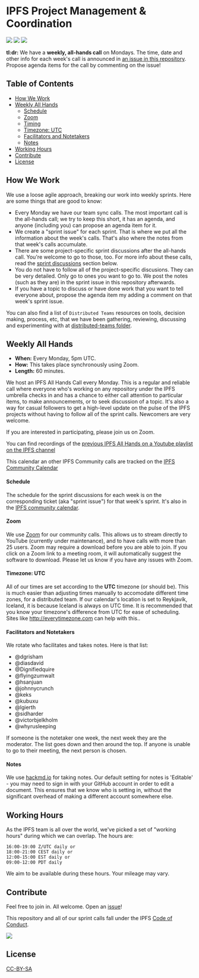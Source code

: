# IPFS Project Management & Coordination

[![](https://img.shields.io/badge/made%20by-Protocol%20Labs-blue.svg?style=flat-square)](http://ipn.io)
[![](https://img.shields.io/badge/project-IPFS-blue.svg?style=flat-square)](http://ipfs.io/)
[![](https://img.shields.io/badge/freenode-%23ipfs-blue.svg?style=flat-square)](http://webchat.freenode.net/?channels=%23ipfs)

**tl:dr:** We have a **weekly, all-hands call** on Mondays. The time, date and other info for each week's call is announced in [an issue in this repository](https://github.com/ipfs/pm/issues). Propose agenda items for the call by commenting on the issue!

## Table of Contents

- [How We Work](#how-we-work)
- [Weekly All Hands](#weekly-all-hands)
  - [Schedule](#schedule)
  - [Zoom](#zoom)
  - [Timing](#timing)
  - [Timezone: UTC](#timezone-utc)
  - [Facilitators and Notetakers](#facilitators-and-notetakers)
  - [Notes](#notes)
- [Working Hours](#working-hours)
- [Contribute](#contribute)
- [License](#license)

## How We Work

We use a loose agile approach, breaking our work into weekly sprints. Here are some things that are good to know:

- Every Monday we have our team sync calls. The most important call is the all-hands call; we try to keep this short, it has an agenda, and anyone (including you) can propose an agenda item for it.
- We create a "sprint issue" for each sprint. That is where we put all the information about the week's calls. That's also where the notes from that week's calls accumulate.
- There are some project-specific sprint discussions after the all-hands call. You're welcome to go to those, too. For more info about these calls, read the [sprint discussions](#sprint-discussions) section below.
- You do not have to follow all of the project-specific discusions. They can be very detailed. Only go to ones you want to go to. We post the notes (such as they are) in the sprint issue in this repository afterwards.
- If you have a topic to discuss or have done work that you want to tell everyone about, propose the agenda item my adding a comment on that week's sprint issue.

You can also find a list of `Distributed Teams` resources on tools, decision making, process, etc, that we have been gathering, reviewing, discussing and experimenting with at [distributed-teams folder](/distributed-teams).

## Weekly All Hands

- **When:** Every Monday, 5pm UTC.
- **How:** This takes place synchronously using Zoom.
- **Length:** 60 minutes.

We host an IPFS All Hands Call every Monday. This is a regular and reliable call where everyone who's working on any repository under the IPFS umbrella checks in and has a chance to either call attention to particular items, to make announcements, or to seek discussion of a topic. It's also a way for casual followers to get a high-level update on the pulse of the IPFS projects without having to follow all of the sprint calls. Newcomers are very welcome.

If you are interested in participating, please join us on Zoom.

You can find recordings of the [previous IPFS All Hands on a Youtube playlist on the IPFS channel](https://www.youtube.com/watch?v=hmAniA6g9D0&list=PLuhRWgmPaHtSGRSHdU9dbsukHKlihZZAe)

This calendar an other IPFS Community calls are tracked on the [IPFS Community Calendar](https://github.com/ipfs/community#calendar)

#### Schedule

The schedule for the sprint discussions for each week is on the corresponding ticket (aka "sprint issue") for that week's sprint. It's also in the [IPFS community calendar](https://calendar.google.com/calendar/embed?src=ipfs.io_eal36ugu5e75s207gfjcu0ae84@group.calendar.google.com&ctz=America/New_York).

#### Zoom

We use [Zoom](http://zoom.us/) for our community calls. This allows us to stream directly to YouTube (currently under maintenance), and to have calls with more than 25 users. Zoom may require a download before you are able to join. If you click on a Zoom link to a meeting room, it will automatically suggest the software to download. Please let us know if you have any issues with Zoom.

#### Timezone: UTC

All of our times are set according to the **UTC** timezone (or should be). This is much easier than adjusting times manually to accomodate different time zones, for a distributed team. If our calendar's location is set to Reykjavík, Iceland, it is because Iceland is always on UTC time. It is recommended that you know your timezone's difference from UTC for ease of scheduling. Sites like http://everytimezone.com can help with this..

#### Facilitators and Notetakers

We rotate who facilitates and takes notes. Here is that list:

- @dgrisham
- @diasdavid
- @Dignifiedquire
- @flyingzumwalt
- @hsanjuan
- @johnnycrunch
- @keks
- @kubuxu
- @lgierth
- @sidharder
- @victorbjelkholm
- @whyrusleeping

If someone is the notetaker one week, the next week they are the moderator. The list goes down and then around the top. If anyone is unable to go to their meeting, the next person is chosen.

#### Notes

We use [hackmd.io](https://hackmd.io) for taking notes. Our default setting for notes is 'Editable' - you may need to sign in with your GitHub account in order to edit a document. This ensures that we know who is setting in, without the significant overhead of making a different account somewhere else.

## Working Hours

As the IPFS team is all over the world, we've picked a set of "working hours" during which we can overlap. The hours are:

```
16:00-19:00 Z/UTC daily or
18:00-21:00 CEST daily or
12:00-15:00 EST daily or
09:00-12:00 PDT daily
```

We aim to be available during these hours. Your mileage may vary.

## Contribute

Feel free to join in. All welcome. Open an [issue](https://github.com/ipfs/pm/issues)!

This repository and all of our sprint calls fall under the IPFS [Code of Conduct](https://github.com/ipfs/community/blob/master/code-of-conduct.md).

[![](https://cdn.rawgit.com/jbenet/contribute-ipfs-gif/master/img/contribute.gif)](https://github.com/ipfs/community/blob/master/contributing.md)

## License

[CC-BY-SA](LICENSE)
